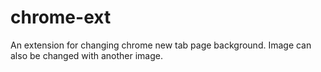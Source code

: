 # chrome-ext
An extension for changing chrome new tab page background. Image can also be changed with another image.
